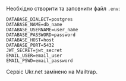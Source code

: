 Необхідно створити та заповнити файл `.env`:

```dotenv
DATABASE_DIALECT=postgres
DATABASE_NAME=db_name
DATABASE_USERNAME=user_name
DATABASE_PASSWORD=password
DATABASE_HOST=host
DATABASE_PORT=5432
JWT_SECRET=jwt_secret
EMAIL_USER=email_user
EMAIL_PSWD=email_password
```

Сервіс Ukr.net замінено на Mailtrap.